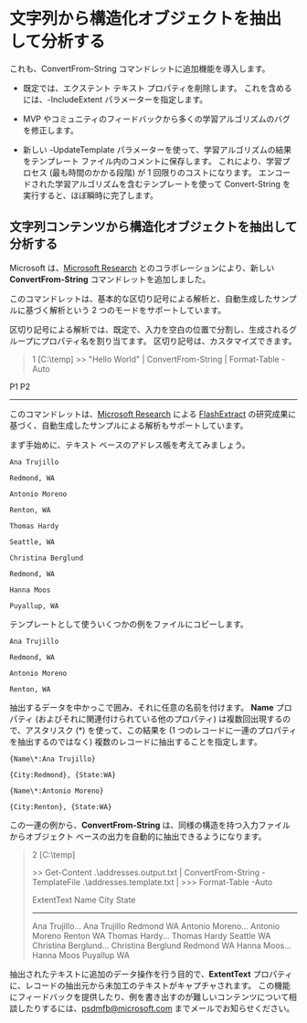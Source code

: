 # 文字列から構造化オブジェクトを抽出して分析する
これも、ConvertFrom-String コマンドレットに追加機能を導入します。

-   既定では、エクステント テキスト プロパティを削除します。 これを含めるには、-IncludeExtent パラメーターを指定します。

-   MVP やコミュニティのフィードバックから多くの学習アルゴリズムのバグを修正します。

-   新しい -UpdateTemplate パラメーターを使って、学習アルゴリズムの結果をテンプレート ファイル内のコメントに保存します。 これにより、学習プロセス (最も時間のかかる段階) が 1 回限りのコストになります。 エンコードされた学習アルゴリズムを含むテンプレートを使って Convert-String を実行すると、ほぼ瞬時に完了します。


文字列コンテンツから構造化オブジェクトを抽出して分析する
----------------------------------------------------------

Microsoft は、[Microsoft Research](http://research.microsoft.com/) とのコラボレーションにより、新しい **ConvertFrom-String** コマンドレットを追加しました。

このコマンドレットは、基本的な区切り記号による解析と、自動生成したサンプルに基づく解析という 2 つのモードをサポートしています。

区切り記号による解析では、既定で、入力を空白の位置で分割し、生成されるグループにプロパティ名を割り当てます。 区切り記号は、カスタマイズできます。

> 1 \[C:\\temp\]
> &gt;&gt; "Hello World" | ConvertFrom-String | Format-Table -Auto

P1    P2
--    --

このコマンドレットは、[Microsoft Research](http://research.microsoft.com) による [FlashExtract](http://research.microsoft.com/en-us/um/people/sumitg/flashextract.html) の研究成果に基づく、自動生成したサンプルによる解析もサポートしています。

まず手始めに、テキスト ベースのアドレス帳を考えてみましょう。

    Ana Trujillo

    Redmond, WA

    Antonio Moreno

    Renton, WA

    Thomas Hardy

    Seattle, WA

    Christina Berglund

    Redmond, WA

    Hanna Moos

    Puyallup, WA

テンプレートとして使ういくつかの例をファイルにコピーします。

    Ana Trujillo

    Redmond, WA

    Antonio Moreno

    Renton, WA

   

抽出するデータを中かっこで囲み、それに任意の名前を付けます。 **Name** プロパティ (およびそれに関連付けられている他のプロパティ) は複数回出現するので、アスタリスク (\*) を使って、この結果を (1 つのレコードに一連のプロパティを抽出するのではなく) 複数のレコードに抽出することを指定します。

    {Name\*:Ana Trujillo}

    {City:Redmond}, {State:WA}

    {Name\*:Antonio Moreno}

    {City:Renton}, {State:WA}

この一連の例から、**ConvertFrom-String** は、同様の構造を持つ入力ファイルからオブジェクト ベースの出力を自動的に抽出できるようになります。

> 2 \[C:\\temp\]
>
> &gt;&gt; Get-Content .\\addresses.output.txt | ConvertFrom-String -TemplateFile .\\addresses.template.txt | &gt;&gt;&gt; Format-Table -Auto
>
> ExtentText                     Name               City     State
> ----------                     ----               ----     -----
> Ana Trujillo...              Ana Trujillo       Redmond  WA Antonio Moreno...            Antonio Moreno     Renton   WA Thomas Hardy...              Thomas Hardy       Seattle  WA Christina Berglund...        Christina Berglund Redmond  WA Hanna Moos...                Hanna Moos         Puyallup WA

抽出されたテキストに追加のデータ操作を行う目的で、**ExtentText** プロパティに、レコードの抽出元から未加工のテキストがキャプチャされます。 この機能にフィードバックを提供したり、例を書き出すのが難しいコンテンツについて相談したりするには、<psdmfb@microsoft.com> までメールでお知らせください。



<!--HONumber=Jun16_HO4-->


